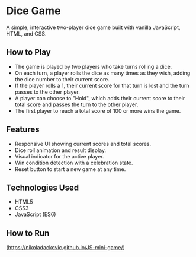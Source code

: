 # Dice Game

A simple, interactive two-player dice game built with vanilla JavaScript, HTML, and CSS.

## How to Play

- The game is played by two players who take turns rolling a dice.
- On each turn, a player rolls the dice as many times as they wish, adding the dice number to their current score.
- If the player rolls a 1, their current score for that turn is lost and the turn passes to the other player.
- A player can choose to "Hold", which adds their current score to their total score and passes the turn to the other player.
- The first player to reach a total score of 100 or more wins the game.

## Features

- Responsive UI showing current scores and total scores.
- Dice roll animation and result display.
- Visual indicator for the active player.
- Win condition detection with a celebration state.
- Reset button to start a new game at any time.

## Technologies Used

- HTML5
- CSS3
- JavaScript (ES6)

## How to Run
   (https://nikoladackovic.github.io/JS-mini-game/)
